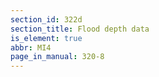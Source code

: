 ```yaml
---
section_id: 322d
section_title: Flood depth data
is_element: true
abbr: MI4
page_in_manual: 320-8
---
```

